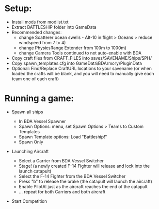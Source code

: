 Setup:
=============
- Install mods from modlist.txt
- Extract BATTLESHIP folder into GameData
- Recommended changes: 
    - change Scatterer ocean swells - Alt-10 in flight > Oceans > reduce windspeed from 7 to 4)
	- change PhysicsRange Extender from 100m to 1000m)
	- change Camera Tools continued to not auto-enable with BDA
- Copy craft files from CRAFT_FILES into saves/SAVENAME/Ships/SPH/
- Copy spawn_templates.cfg into GameData\BDArmory\PluginData
- Optional:  Find/Replace CraftURL locations to your savename (or when loaded the crafts will be blank, and you will need to manually give each team one of each craft)
	
Running a game:
=============
- Spawn all ships
    - In BDA Vessel Spawner 
	- Spawn Options:  menu, set Spawn Options > Teams to Custom Templates
	- Spawn Template options: Load "Battleship!"
	- Spawn Only
- Launching Aircraft
	- Select a Carrier from BDA Vessel Switcher
	- Stage!  (a newly created F-14 Fighter will release and lock into the launch catapult)
	- Select the F-14 Fighter from the BDA Vessel Switcher
	- Press "b" to release the brake (the catapult will launch the aircraft)
	- Enable PilotAI just as the aircraft reaches the end of the catapult
	- ... repeat for both Carriers and both aircraft

- Start Competition
